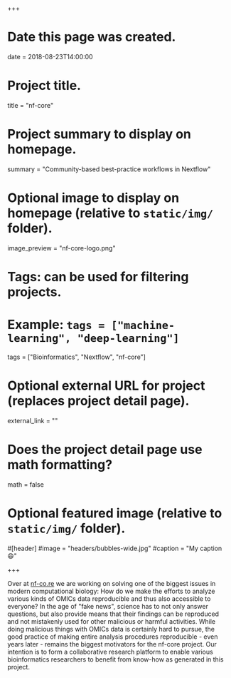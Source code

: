 +++
# Date this page was created.
date = 2018-08-23T14:00:00

# Project title.
title = "nf-core"

# Project summary to display on homepage.
summary = "Community-based best-practice workflows in Nextflow"

# Optional image to display on homepage (relative to `static/img/` folder).
image_preview = "nf-core-logo.png"

# Tags: can be used for filtering projects.
# Example: `tags = ["machine-learning", "deep-learning"]`
tags = ["Bioinformatics", "Nextflow", "nf-core"]

# Optional external URL for project (replaces project detail page).
external_link = ""

# Does the project detail page use math formatting?
math = false

# Optional featured image (relative to `static/img/` folder).
#[header]
#image = "headers/bubbles-wide.jpg"
#caption = "My caption :smile:"

+++

Over at [nf-co.re](https://nf-co.re) we are working on solving one of the biggest issues in modern computational biology: How do we make the efforts to analyze various kinds of OMICs data reproducible and thus also accessible to everyone? In the age of "fake news", science has to not only answer questions, but also provide means that their findings can be reproduced and not mistakenly used for other malicious or harmful activities. While doing malicious things with OMICs data is certainly hard to pursue, the good practice of making entire analysis procedures reproducible - even years later - remains the biggest motivators for the nf-core project. Our intention is to form a collaborative research platform to enable various bioinformatics researchers to benefit from know-how as generated in this project.
